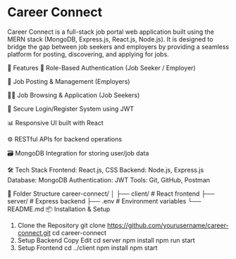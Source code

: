 # Career Connect 

Career Connect is a full-stack job portal web application built using the MERN stack (MongoDB, Express.js, React.js, Node.js). It is designed to bridge the gap between job seekers and employers by providing a seamless platform for posting, discovering, and applying for jobs.

🚀 Features
🔐 Role-Based Authentication (Job Seeker / Employer)

📄 Job Posting & Management (Employers)

🧑‍💼 Job Browsing & Application (Job Seekers)

📨 Secure Login/Register System using JWT

📊 Responsive UI built with React

⚙️ RESTful APIs for backend operations

🗃️ MongoDB Integration for storing user/job data

🛠️ Tech Stack
Frontend: React.js, CSS
Backend: Node.js, Express.js
Database: MongoDB
Authentication: JWT
Tools: Git, GitHub, Postman

📁 Folder Structure
career-connect/
│
├── client/           # React frontend
├── server/           # Express backend
├── .env              # Environment variables
└── README.md
📦 Installation & Setup
1. Clone the Repository
git clone https://github.com/yourusername/career-connect.git
cd career-connect
2. Setup Backend
Copy
Edit
cd server
npm install
npm run start
3. Setup Frontend
cd ../client
npm install
npm start

